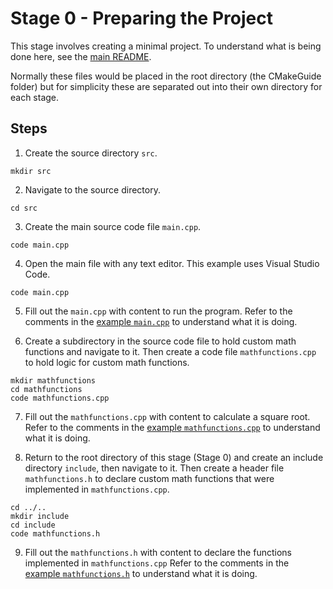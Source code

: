 # Stage 0 - Preparing the Project

This stage involves creating a minimal project. To understand what is being done here, see the [main README](../README.md).

Normally these files would be placed in the root directory (the CMakeGuide folder) but for simplicity these are separated out into their own directory for each stage.

## Steps

1. Create the source directory `src`.

```
mkdir src
```

2. Navigate to the source directory.

```
cd src
```

3. Create the main source code file `main.cpp`.

```
code main.cpp
```

4. Open the main file with any text editor. This example uses Visual Studio Code.

```
code main.cpp
```

5. Fill out the `main.cpp` with content to run the program.
Refer to the comments in the [example `main.cpp`](./src/main.cpp) to understand what it is doing.

6. Create a subdirectory in the source code file to hold custom math functions and navigate to it. Then create a code file `mathfunctions.cpp` to hold logic for custom math functions.

```
mkdir mathfunctions
cd mathfunctions
code mathfunctions.cpp
```

7. Fill out the `mathfunctions.cpp` with content to calculate a square root.
Refer to the comments in the [example `mathfunctions.cpp`](./src/mathfunctions/mathfunctions.cpp) to understand what it is doing.

8. Return to the root directory of this stage (Stage 0) and create an include directory `include`, then navigate to it. Then create a header file `mathfunctions.h` to declare custom math functions that were implemented in `mathfunctions.cpp`.

```
cd ../..
mkdir include
cd include
code mathfunctions.h
```

9. Fill out the `mathfunctions.h` with content to declare the functions implemented in `mathfunctions.cpp`
Refer to the comments in the [example `mathfunctions.h`](./include/mathfunctions.h) to understand what it is doing.
